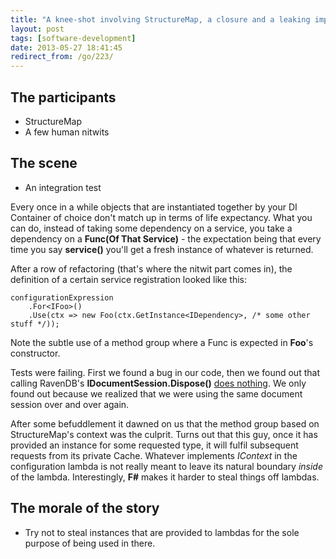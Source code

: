 ```yaml
---
title: "A knee-shot involving StructureMap, a closure and a leaking implementation detail"
layout: post
tags: [software-development]
date: 2013-05-27 18:41:45
redirect_from: /go/223/
---
```


## The participants
* StructureMap
* A few human nitwits

## The scene

* An integration test

Every once in a while objects that are instantiated together by your DI Container of choice don't match up in terms of life expectancy. What you can do, instead of taking some dependency on a service, you take a dependency on a **Func(Of That Service)** - the expectation being that every time you say **service()** you'll get a fresh instance of whatever is returned.

After a row of refactoring (that's where the nitwit part comes in), the definition of a certain service registration looked like this:

    configurationExpression
		.For<IFoo>()
		.Use(ctx => new Foo(ctx.GetInstance<IDependency>, /* some other stuff */));

Note the subtle use of a method group where a Func is expected in **Foo**'s constructor.

Tests were failing. First we found a bug in our code, then we found out that calling RavenDB's **IDocumentSession.Dispose()** [does nothing](https://groups.google.com/forum/?fromgroups#!topic/ravendb/Gmq2vCLu2m4). We only found out because we realized that we were using the same document session over and over again. 

After some befuddlement it dawned on us that the method group based on StructureMap's context was the culprit. Turns out that this guy, once it has provided an instance for some requested type, it will fulfil subsequent requests from its private Cache. Whatever implements *IContext* in  the configuration lambda is not really meant to leave its natural boundary *inside* of the lambda. Interestingly, **F#** makes it harder to steal things off lambdas.

## The morale of the story

* Try not to steal instances that are provided to lambdas for the sole purpose of being used in there.